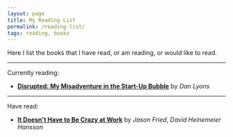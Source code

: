```yaml
---
layout: page
title: My Reading List
permalink: /reading-list/
tags: reading, books
---
```


Here I list the books that I have read, or am reading, or would like to read.

___

Currently reading:
- [**Disrupted: My Misadventure in the Start-Up Bubble**](https://www.amazon.com/Disrupted-My-Misadventure-Start-Up-Bubble/dp/0316306088) by *Dan Lyons*

___

Have read:
- [**It Doesn't Have to Be Crazy at Work**](https://www.amazon.com/Doesnt-Have-Be-Crazy-Work/dp/0062874780) by *Jason Fried*, *David Heinemeier Hansson*
